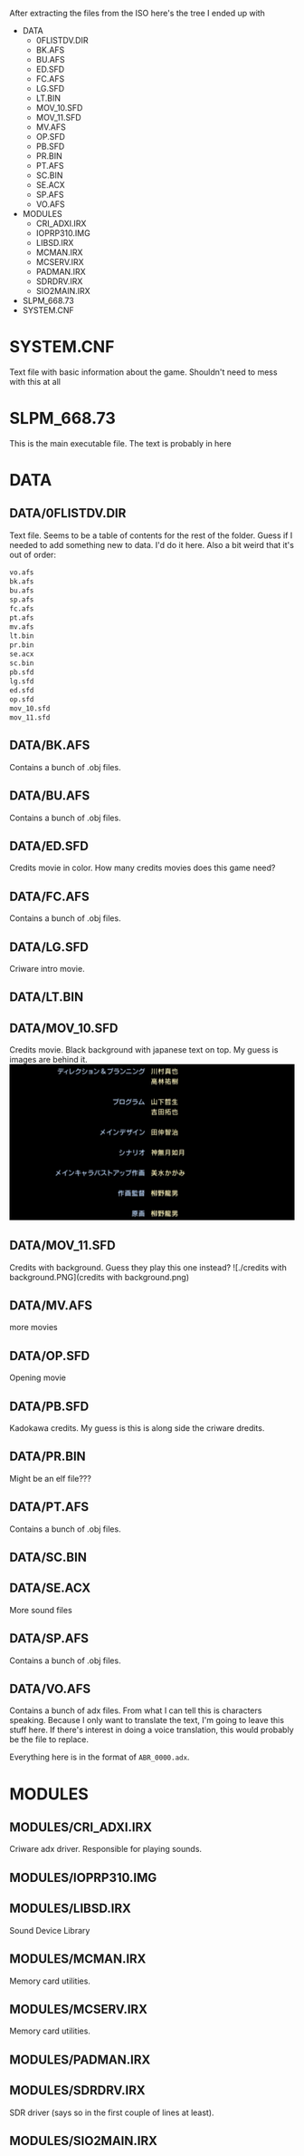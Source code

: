 After extracting the files from the ISO here's the tree I ended up with

* DATA
	* 0FLISTDV.DIR
	* BK.AFS
	* BU.AFS
	* ED.SFD
	* FC.AFS
	* LG.SFD
	* LT.BIN
	* MOV_10.SFD
	* MOV_11.SFD
	* MV.AFS
	* OP.SFD
	* PB.SFD
	* PR.BIN
	* PT.AFS
	* SC.BIN
	* SE.ACX
	* SP.AFS
	* VO.AFS
* MODULES
	* CRI_ADXI.IRX
	* IOPRP310.IMG
	* LIBSD.IRX
	* MCMAN.IRX
	* MCSERV.IRX
	* PADMAN.IRX
	* SDRDRV.IRX
	* SIO2MAIN.IRX
* SLPM_668.73
* SYSTEM.CNF

# SYSTEM.CNF
Text file with basic information about the game. Shouldn't need to mess with this at all

# SLPM_668.73
This is the main executable file. The text is probably in here

# DATA

## DATA/0FLISTDV.DIR
Text file. Seems to be a table of contents for the rest of the folder. Guess if I needed to add something new to data. I'd do it here. Also a bit weird that it's out of order:
```
vo.afs
bk.afs
bu.afs
sp.afs
fc.afs
pt.afs
mv.afs
lt.bin
pr.bin
se.acx
sc.bin
pb.sfd
lg.sfd
ed.sfd
op.sfd
mov_10.sfd
mov_11.sfd
```

## DATA/BK.AFS
Contains a bunch of .obj files.

## DATA/BU.AFS
Contains a bunch of .obj files.

## DATA/ED.SFD
Credits movie in color. How many credits movies does this game need?

## DATA/FC.AFS
Contains a bunch of .obj files.

## DATA/LG.SFD
Criware intro movie.

## DATA/LT.BIN

## DATA/MOV_10.SFD
Credits movie. Black background with japanese text on top. My guess is images are behind it.
![./credits.PNG](credits.png)

## DATA/MOV_11.SFD
Credits with background. Guess they play this one instead?
![./credits with background.PNG](credits with background.png)

## DATA/MV.AFS
more movies

## DATA/OP.SFD
Opening movie

## DATA/PB.SFD
Kadokawa credits. My guess is this is along side the criware dredits.

## DATA/PR.BIN
Might be an elf file???

## DATA/PT.AFS
Contains a bunch of .obj files.

## DATA/SC.BIN

## DATA/SE.ACX
More sound files

## DATA/SP.AFS
Contains a bunch of .obj files.

## DATA/VO.AFS
Contains a bunch of adx files. From what I can tell this is characters speaking. Because I only want to translate the text, I'm going to leave this stuff here. If there's interest in doing a voice translation, this would probably be the file to replace.

Everything here is in the format of `ABR_0000.adx`.


# MODULES
 
## MODULES/CRI_ADXI.IRX
Criware adx driver. Responsible for playing sounds.

## MODULES/IOPRP310.IMG

## MODULES/LIBSD.IRX
Sound Device Library

## MODULES/MCMAN.IRX
Memory card utilities.

## MODULES/MCSERV.IRX
Memory card utilities.

## MODULES/PADMAN.IRX


## MODULES/SDRDRV.IRX
SDR driver (says so in the first couple of lines at least).

## MODULES/SIO2MAIN.IRX